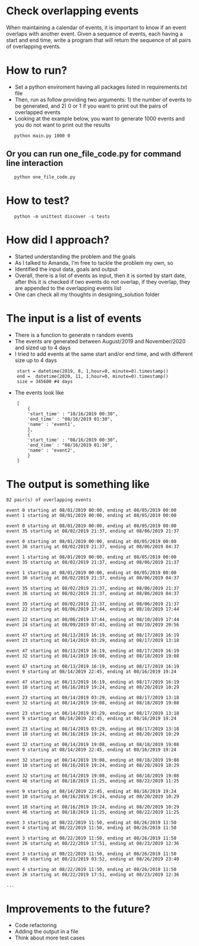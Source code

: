 # Check overlapping events
When maintaining a calendar of events, it is important to know if an event overlaps with another event. Given a sequence of events, each having a start and end time, write a program that will return the sequence of all pairs of overlapping events.


# How to run?

* Set a python enviroment having all packages listed in requirements.txt file 
* Then, run as follow providing two arguments: 1) the number of events to be generated, and 2) 0 or 1 if you want to print out the pairs of overlapped events
* Looking at the example below, you want to generate 1000 events and you do not want to print out the results

```shell
   python main.py 1000 0    
```
## Or you can run one_file_code.py for command line interaction

```shell
   python one_file_code.py   
```

# How to test?

```shell
   python -m unittest discover -s tests  
```

# How did I approach?

* Started understanding the problem and the goals
* As I talked to Amanda, I'm free to tackle the problem my own, so
* Identified the input data, goals and output
* Overall, there is a list of events as input, then it is sorted by start date, after this it is checked if two events do not overlap, if they overlap, they are appended to the overlapping events list
* One can check all my thoughts in designing_solution folder

# The input is a list of events

* There is a function to generate n random events 
* The events are generated between August/2019 and November/2020 and sized up to 4 days 
* I tried to add events at the same start and/or end time, and with different size up to 4 days

```shell
    start = datetime(2019, 8, 1,hour=0, minute=0).timestamp()
    end =  datetime(2020, 11, 1,hour=0, minute=0).timestamp()
    size = 345600 #4 days    
```
* The events look like 

```shell
    [
        {
        'start_time' : "10/16/2019 00:30",
        'end_time' : "08/16/2019 01:30",
        'name' : 'event1',
        },
        {
        'start_time' : "08/16/2019 00:30",
        'end_time' : "08/16/2019 01:30",
        'name' : 'event2',
        }
    ]
```
# The output is something like 

```shell
82 pair(s) of overlapping events

event 0 starting at 08/01/2019 00:00, ending at 08/05/2019 00:00
event 1 starting at 08/01/2019 00:00, ending at 08/05/2019 00:00

event 0 starting at 08/01/2019 00:00, ending at 08/05/2019 00:00
event 35 starting at 08/02/2019 21:37, ending at 08/06/2019 21:37

event 0 starting at 08/01/2019 00:00, ending at 08/05/2019 00:00
event 36 starting at 08/02/2019 21:37, ending at 08/06/2019 04:37

event 1 starting at 08/01/2019 00:00, ending at 08/05/2019 00:00
event 35 starting at 08/02/2019 21:37, ending at 08/06/2019 21:37

event 1 starting at 08/01/2019 00:00, ending at 08/05/2019 00:00
event 36 starting at 08/02/2019 21:37, ending at 08/06/2019 04:37

event 35 starting at 08/02/2019 21:37, ending at 08/06/2019 21:37
event 36 starting at 08/02/2019 21:37, ending at 08/06/2019 04:37

event 35 starting at 08/02/2019 21:37, ending at 08/06/2019 21:37
event 22 starting at 08/06/2019 17:44, ending at 08/10/2019 17:44

event 22 starting at 08/06/2019 17:44, ending at 08/10/2019 17:44
event 24 starting at 08/09/2019 07:43, ending at 08/10/2019 20:56

event 47 starting at 08/13/2019 16:19, ending at 08/17/2019 16:19
event 23 starting at 08/14/2019 03:29, ending at 08/17/2019 13:18

event 47 starting at 08/13/2019 16:19, ending at 08/17/2019 16:19
event 32 starting at 08/14/2019 19:08, ending at 08/18/2019 19:08

event 47 starting at 08/13/2019 16:19, ending at 08/17/2019 16:19
event 9 starting at 08/14/2019 22:45, ending at 08/16/2019 19:24

event 47 starting at 08/13/2019 16:19, ending at 08/17/2019 16:19
event 10 starting at 08/16/2019 19:24, ending at 08/20/2019 10:29

event 23 starting at 08/14/2019 03:29, ending at 08/17/2019 13:18
event 32 starting at 08/14/2019 19:08, ending at 08/18/2019 19:08

event 23 starting at 08/14/2019 03:29, ending at 08/17/2019 13:18
event 9 starting at 08/14/2019 22:45, ending at 08/16/2019 19:24

event 23 starting at 08/14/2019 03:29, ending at 08/17/2019 13:18
event 10 starting at 08/16/2019 19:24, ending at 08/20/2019 10:29

event 32 starting at 08/14/2019 19:08, ending at 08/18/2019 19:08
event 9 starting at 08/14/2019 22:45, ending at 08/16/2019 19:24

event 32 starting at 08/14/2019 19:08, ending at 08/18/2019 19:08
event 10 starting at 08/16/2019 19:24, ending at 08/20/2019 10:29

event 32 starting at 08/14/2019 19:08, ending at 08/18/2019 19:08
event 46 starting at 08/18/2019 11:25, ending at 08/22/2019 11:25

event 9 starting at 08/14/2019 22:45, ending at 08/16/2019 19:24
event 10 starting at 08/16/2019 19:24, ending at 08/20/2019 10:29

event 10 starting at 08/16/2019 19:24, ending at 08/20/2019 10:29
event 46 starting at 08/18/2019 11:25, ending at 08/22/2019 11:25

event 3 starting at 08/22/2019 11:50, ending at 08/26/2019 11:50
event 4 starting at 08/22/2019 11:50, ending at 08/26/2019 11:50

event 3 starting at 08/22/2019 11:50, ending at 08/26/2019 11:50
event 26 starting at 08/22/2019 17:51, ending at 08/23/2019 12:36

event 3 starting at 08/22/2019 11:50, ending at 08/26/2019 11:50
event 49 starting at 08/23/2019 03:52, ending at 08/26/2019 23:40

event 4 starting at 08/22/2019 11:50, ending at 08/26/2019 11:50
event 26 starting at 08/22/2019 17:51, ending at 08/23/2019 12:36

...

```

# Improvements to the future?

* Code refactoring
* Adding the output in a file
* Think about more test cases

